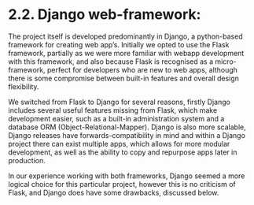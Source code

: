 # 2.2. Django web-framework:

The project itself is developed predominantly in Django, a python-based framework for creating web app’s. Initially we opted to use the Flask framework, partially as we were more familiar with webapp development with this framework, and also because Flask is recognised as a micro-framework, perfect for developers who are new to web apps, although there is some compromise between built-in features and overall design flexibility.

We switched from Flask to Django for several reasons, firstly Django includes several useful features missing from Flask, which make development easier, such as a built-in administration system and a database ORM (Object-Relational-Mapper). Django is also more scalable, Django releases have forwards-compatibility in mind and within a Django project there can exist multiple apps, which allows for more modular development, as well as the ability to copy and repurpose apps later in production. 

In our experience working with both frameworks, Django seemed a more logical choice for this particular project, however this is no criticism of Flask, and Django does have some drawbacks, discussed below.
